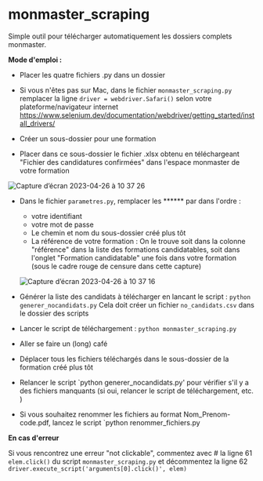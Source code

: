 # monmaster_scraping

Simple outil pour télécharger automatiquement les dossiers complets monmaster.

**Mode d'emploi :**
- Placer les quatre fichiers .py dans un dossier
- Si vous n'êtes pas sur Mac, dans le fichier `monmaster_scraping.py` remplacer la ligne `driver = webdriver.Safari()` selon votre plateforme/navigateur internet 
https://www.selenium.dev/documentation/webdriver/getting_started/install_drivers/

- Créer un sous-dossier pour une formation
- Placer dans ce sous-dossier le fichier .xlsx obtenu en téléchargeant "Fichier des candidatures confirmées" dans l'espace monmaster de votre formation

![Capture d’écran 2023-04-26 à 10 37 26](https://user-images.githubusercontent.com/386604/234519453-a9e93deb-6749-436a-bf8c-e8ec64fe6742.png)

- Dans le fichier `parametres.py`, remplacer les ****** par dans l'ordre :
  - votre identifiant
  - votre mot de passe
  - Le chemin et nom du sous-dossier créé plus tôt
  - La référence de votre formation : On le trouve soit dans la colonne "référence" dans la liste des formations candidatables, soit dans l'onglet "Formation candidatable" une fois dans votre formation (sous le cadre rouge de censure dans cette capture)
  
  ![Capture d’écran 2023-04-26 à 10 37 16](https://user-images.githubusercontent.com/386604/234519377-5ec5ff02-0982-4bc5-900f-cf39197927c2.png)

- Générer la liste des candidats à télécharger en lancant le script : `python generer_nocandidats.py` Cela doit créer un fichier `no_candidats.csv` dans le dossier des scripts

- Lancer le script de téléchargement : `python monmaster_scraping.py`
- Aller se faire un (long) café 
- Déplacer tous les fichiers téléchargés dans le sous-dossier de la formation créé plus tôt
- Relancer le script `python generer_nocandidats.py' pour vérifier s'il y a des fichiers manquants (si oui, relancer le script de téléchargement, etc. )
- Si vous souhaitez renommer les fichiers au format Nom_Prenom-code.pdf, lancez le script `python renommer_fichiers.py

**En cas d'erreur**

Si vous rencontrez une erreur "not clickable", commentez avec # la ligne 61 `elem.click()` du script `monmaster_scraping.py` et décommentez la ligne 62 `driver.execute_script('arguments[0].click()', elem)`
